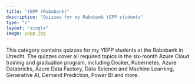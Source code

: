 ```yaml
---
title: "YEPP (Rabobank)"
description: "Quizzes for my Rabobank YEPP students"
type: "c"
layout: "single"
image: yepp.jpg
---
```


This category contains quizzes for my YEPP students at the Rabobank in Utrecht. The quizzes cover all required topics in the six-month Azure Cloud training and graduation program, including Docker, Kubernetes, Azure Databricks, Azure Data Factory, Data Science and Machine Learning, Generative AI, Demand Prediction, Power BI and more. 
